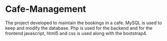 # Cafe-Management
The project developed to maintain the bookings in a cafe.
MySQL is used to keep and modify the database.
Php is used for the backend and for the frontend javascript, html5 and css is used along with the bootstrap4.
